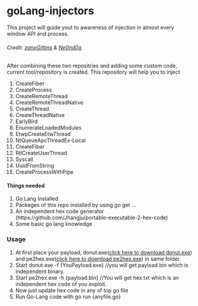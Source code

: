# goLang-injectors
This project will guide yout to awareness of injection in almost every window API and process.
<h6>Credit: <a href="https://github.com/zaneGittins/go-inject">zaneGittins</a> & <a href="https://github.com/Ne0nd0g/go-shellcode"> Ne0nd0g </a>  </h6>
After combining these two repositries and adding some custom code, current tool/repository is created.
This repository will help you to inject 
<ol>
  <li>CreateFiber</li>
   <li>CreateProcess</li>
   <li>CreateRemoteThread</li>
   <li>CreateRemoteThreadNative</li>
   <li>CreateThread</li>
   <li>CreateThreadNative</li>
   <li>EarlyBird</li>
   <li>EnumerateLoadedModules</li>
   <li>EtwpCreateEtwThread</li>
   <li>NtQueueApcThreadEx-Local</li>
   <li>CreateFiber</li>
   <li>RtlCreateUserThread</li>
   <li>Syscall</li>
   <li>UuidFromString</li>
   <li>CreateProcessWithPipe</li>
  </ol>
  <h4>Things needed</h4>
   <ol>
  <li>Go Lang Installed</li>
  <li>Packeges of this repo installed by using go get ...</li>
  <li>An independent hex code generator (https://github.com/Jhangju/portable-executable-2-hex-code) </li>
  <li>Some basic go lang knowledge</ol>
  </lo>
  <h3>Usage</h3>
  <ol>
<li>At first place your payload, donut.exe(<a href="https://github.com/Jhangju/portable-executable-2-hex-code/blob/main/donut.exe">click here to download donut.exe</a>) and pe2hex.exe(<a href="https://github.com/Jhangju/portable-executable-2-hex-code/blob/main/pe2hex/pe2hex/bin/Debug/pe2hex.exe">click here to download pe2hex.exe</a>) in same folder.
<li>Start donut.exe -f {YouPayload.exe} //you will get payload.bin which is independent binary.</li>
<li>Start pe2hex.exe -h {payload.bin}  //You will get hex.txt which is an independent hex code of you exploit.</li>
<li>Now just update hex code in any of top go file</li>
<li>Run Go-Lang code with go run {anyfile.go}</li>
  </lo>
